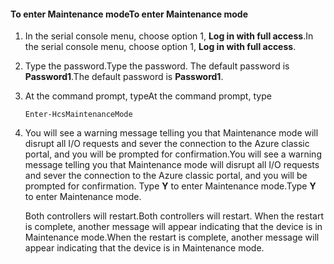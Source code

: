 <!--author=SharS last changed: 12/01/15-->

#### <a name="to-enter-maintenance-mode"></a><span data-ttu-id="b7d0e-101">To enter Maintenance mode</span><span class="sxs-lookup"><span data-stu-id="b7d0e-101">To enter Maintenance mode</span></span>
1. <span data-ttu-id="b7d0e-102">In the serial console menu, choose option 1, **Log in with full access**.</span><span class="sxs-lookup"><span data-stu-id="b7d0e-102">In the serial console menu, choose option 1, **Log in with full access**.</span></span>
2. <span data-ttu-id="b7d0e-103">Type the password.</span><span class="sxs-lookup"><span data-stu-id="b7d0e-103">Type the password.</span></span> <span data-ttu-id="b7d0e-104">The default password is **Password1**.</span><span class="sxs-lookup"><span data-stu-id="b7d0e-104">The default password is **Password1**.</span></span>
3. <span data-ttu-id="b7d0e-105">At the command prompt, type</span><span class="sxs-lookup"><span data-stu-id="b7d0e-105">At the command prompt, type</span></span>
   
     `Enter-HcsMaintenanceMode`
4. <span data-ttu-id="b7d0e-106">You will see a warning message telling you that Maintenance mode will disrupt all I/O requests and sever the connection to the Azure classic portal, and you will be prompted for confirmation.</span><span class="sxs-lookup"><span data-stu-id="b7d0e-106">You will see a warning message telling you that Maintenance mode will disrupt all I/O requests and sever the connection to the Azure classic portal, and you will be prompted for confirmation.</span></span> <span data-ttu-id="b7d0e-107">Type **Y** to enter Maintenance mode.</span><span class="sxs-lookup"><span data-stu-id="b7d0e-107">Type **Y** to enter Maintenance mode.</span></span>
   
    <span data-ttu-id="b7d0e-108">Both controllers will restart.</span><span class="sxs-lookup"><span data-stu-id="b7d0e-108">Both controllers will restart.</span></span> <span data-ttu-id="b7d0e-109">When the restart is complete, another message will appear indicating that the device is in Maintenance mode.</span><span class="sxs-lookup"><span data-stu-id="b7d0e-109">When the restart is complete, another message will appear indicating that the device is in Maintenance mode.</span></span>

